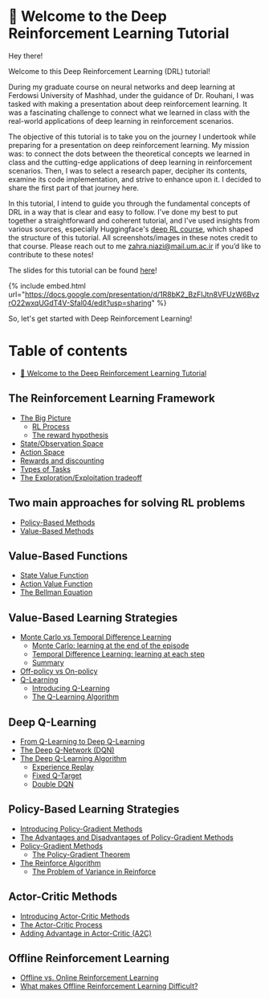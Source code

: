 # 👋 Welcome to the Deep Reinforcement Learning Tutorial

Hey there!

Welcome to this Deep Reinforcement Learning (DRL) tutorial!

During my graduate course on neural networks and deep learning at Ferdowsi University of Mashhad, under the guidance of Dr. Rouhani, I was tasked with making a presentation about deep reinforcement learning. It was a fascinating challenge to connect what we learned in class with the real-world applications of deep learning in reinforcement scenarios.

The objective of this tutorial is to take you on the journey I undertook while preparing for a presentation on deep reinforcement learning. My mission was: to connect the dots between the theoretical concepts we learned in class and the cutting-edge applications of deep learning in reinforcement scenarios. Then, I was to select a research paper, decipher its contents, examine its code implementation, and strive to enhance upon it. I decided to share the first part of that journey here.

In this tutorial, I intend to guide you through the fundamental concepts of DRL in a way that is clear and easy to follow. I've done my best to put together a straightforward and coherent tutorial, and I've used insights from various sources, especially Huggingface's [deep RL course](https://simoninithomas.github.io/deep-rl-course/), which shaped the structure of this tutorial. All screenshots/images in these notes credit to that course. Please reach out to me [zahra.niazi@mail.um.ac.ir](mailto:zahra.niazi@mail.um.ac.ir) if you’d like to contribute to these notes!

The slides for this tutorial can be found [here](https://docs.google.com/presentation/d/1R8bK2\_BzFIJtn8VFUzW6BvzrO22wxqUGdT4V-Sfal04/edit?usp=drive\_link)!

{% include embed.html url="https://docs.google.com/presentation/d/1R8bK2_BzFIJtn8VFUzW6BvzrO22wxqUGdT4V-Sfal04/edit?usp=sharing" %}

So, let's get started with Deep Reinforcement Learning!



# Table of contents

* [👋 Welcome to the Deep Reinforcement Learning Tutorial](README.md)

## The Reinforcement Learning Framework

* [The Big Picture](the-reinforcement-learning-framework/the-big-picture/README.md)
  * [RL Process](the-reinforcement-learning-framework/the-big-picture/rl-process.md)
  * [The reward hypothesis](the-reinforcement-learning-framework/the-big-picture/the-reward-hypothesis.md)
* [State/Observation Space](the-reinforcement-learning-framework/state-observation-space.md)
* [Action Space](the-reinforcement-learning-framework/action-space.md)
* [Rewards and discounting](the-reinforcement-learning-framework/rewards-and-discounting.md)
* [Types of Tasks](the-reinforcement-learning-framework/types-of-tasks.md)
* [The Exploration/Exploitation tradeoff](the-reinforcement-learning-framework/the-exploration-exploitation-tradeoff.md)

## Two main approaches for solving RL problems

* [Policy-Based Methods](two-main-approaches-for-solving-rl-problems/policy-based-methods.md)
* [Value-Based Methods](two-main-approaches-for-solving-rl-problems/value-based-methods.md)

## Value-Based Functions

* [State Value Function](value-based-functions/state-value-function.md)
* [Action Value Function](value-based-functions/action-value-function.md)
* [The Bellman Equation](value-based-functions/the-bellman-equation.md)

## Value-Based Learning Strategies

* [Monte Carlo vs Temporal Difference Learning](value-based-learning-strategies/monte-carlo-vs-temporal-difference-learning/README.md)
  * [Monte Carlo: learning at the end of the episode](value-based-learning-strategies/monte-carlo-vs-temporal-difference-learning/monte-carlo-learning-at-the-end-of-the-episode.md)
  * [Temporal Difference Learning: learning at each step](value-based-learning-strategies/monte-carlo-vs-temporal-difference-learning/temporal-difference-learning-learning-at-each-step.md)
  * [Summary](value-based-learning-strategies/monte-carlo-vs-temporal-difference-learning/summary.md)
* [Off-policy vs On-policy](value-based-learning-strategies/off-policy-vs-on-policy.md)
* [Q-Learning](value-based-learning-strategies/q-learning/README.md)
  * [Introducing Q-Learning](value-based-learning-strategies/q-learning/introducing-q-learning.md)
  * [The Q-Learning Algorithm](value-based-learning-strategies/q-learning/the-q-learning-algorithm.md)

## Deep Q-Learning

* [From Q-Learning to Deep Q-Learning](deep-q-learning/from-q-learning-to-deep-q-learning.md)
* [The Deep Q-Network (DQN)](deep-q-learning/the-deep-q-network-dqn.md)
* [The Deep Q-Learning Algorithm](deep-q-learning/the-deep-q-learning-algorithm/README.md)
  * [Experience Replay](deep-q-learning/the-deep-q-learning-algorithm/experience-replay.md)
  * [Fixed Q-Target](deep-q-learning/the-deep-q-learning-algorithm/fixed-q-target.md)
  * [Double DQN](deep-q-learning/the-deep-q-learning-algorithm/double-dqn.md)

## Policy-Based Learning Strategies

* [Introducing Policy-Gradient Methods](policy-based-learning-strategies/introducing-policy-gradient-methods.md)
* [The Advantages and Disadvantages of Policy-Gradient Methods](policy-based-learning-strategies/the-advantages-and-disadvantages-of-policy-gradient-methods.md)
* [Policy-Gradient Methods](policy-based-learning-strategies/policy-gradient-methods/README.md)
  * [The Policy-Gradient Theorem](policy-based-learning-strategies/policy-gradient-methods/the-policy-gradient-theorem.md)
* [The Reinforce Algorithm](policy-based-learning-strategies/the-reinforce-algorithm/README.md)
  * [The Problem of Variance in Reinforce](policy-based-learning-strategies/the-reinforce-algorithm/the-problem-of-variance-in-reinforce.md)

## Actor-Critic Methods

* [Introducing Actor-Critic Methods](actor-critic-methods/introducing-actor-critic-methods.md)
* [The Actor-Critic Process](actor-critic-methods/the-actor-critic-process.md)
* [Adding Advantage in Actor-Critic (A2C)](actor-critic-methods/adding-advantage-in-actor-critic-a2c.md)

## Offline Reinforcement Learning

* [Offline vs. Online Reinforcement Learning](offline-reinforcement-learning/offline-vs.-online-reinforcement-learning.md)
* [What makes Offline Reinforcement Learning Difficult?](offline-reinforcement-learning/what-makes-offline-reinforcement-learning-difficult.md)
